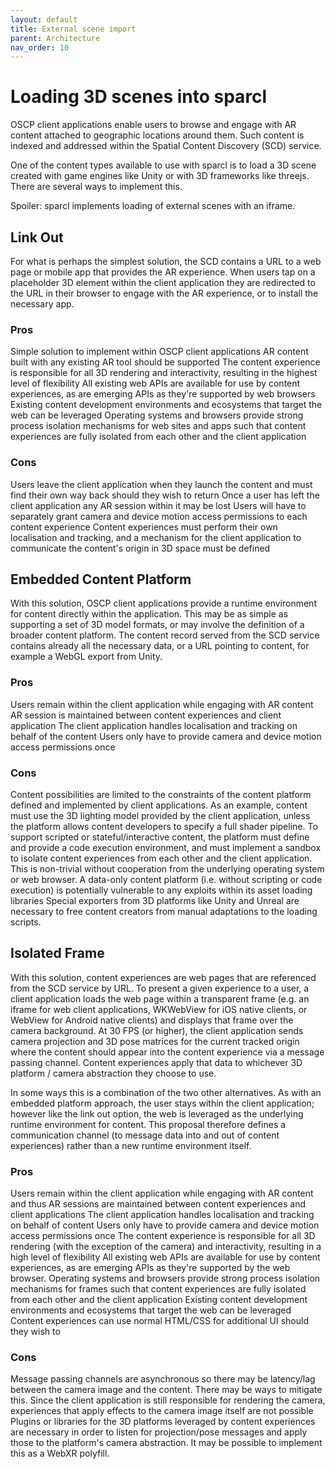 ```yaml
---
layout: default
title: External scene import
parent: Architecture
nav_order: 10
---
```


# Loading 3D scenes into sparcl

OSCP client applications enable users to browse and engage with AR content attached to geographic locations around them. Such content is indexed and addressed within the Spatial Content Discovery (SCD) service.

One of the content types available to use with sparcl is to load a 3D scene created with game engines like Unity or with 3D frameworks like threejs. There are several ways to implement this.

Spoiler: sparcl implements loading of external scenes with an iframe.

## Link Out

For what is perhaps the simplest solution, the SCD contains a URL to a web page or mobile app that provides the AR experience. When users tap on a placeholder 3D element within the client application they are redirected to the URL in their browser to engage with the AR experience, or to install the necessary app.

### Pros

Simple solution to implement within OSCP client applications
AR content built with any existing AR tool should be supported
The content experience is responsible for all 3D rendering and interactivity, resulting in the highest level of flexibility
All existing web APIs are available for use by content experiences, as are emerging APIs as they're supported by web browsers
Existing content development environments and ecosystems that target the web can be leveraged
Operating systems and browsers provide strong process isolation mechanisms for web sites and apps such that content experiences are fully isolated from each other and the client application

### Cons

Users leave the client application when they launch the content and must find their own way back should they wish to return
Once a user has left the client application any AR session within it may be lost
Users will have to separately grant camera and device motion access permissions to each content experience
Content experiences must perform their own localisation and tracking, and a mechanism for the client application to communicate the content's origin in 3D space must be defined

## Embedded Content Platform

With this solution, OSCP client applications provide a runtime environment for content directly within the application. This may be as simple as supporting a set of 3D model formats, or may involve the definition of a broader content platform. The content record served from the SCD service contains already all the necessary data, or a URL pointing to content, for example a WebGL export from Unity.

### Pros

Users remain within the client application while engaging with AR content
AR session is maintained between content experiences and client application
The client application handles localisation and tracking on behalf of the content
Users only have to provide camera and device motion access permissions once

### Cons

Content possibilities are limited to the constraints of the content platform defined and implemented by client applications. As an example, content must use the 3D lighting model provided by the client application, unless the platform allows content developers to specify a full shader pipeline.
To support scripted or stateful/interactive content, the platform must define and provide a code execution environment, and must implement a sandbox to isolate content experiences from each other and the client application. This is non-trivial without cooperation from the underlying operating system or web browser.
A data-only content platform (i.e. without scripting or code execution) is potentially vulnerable to any exploits within its asset loading libraries
Special exporters from 3D platforms like Unity and Unreal are necessary to free content creators from manual adaptations to the loading scripts.

## Isolated Frame

With this solution, content experiences are web pages that are referenced from the SCD service by URL. To present a given experience to a user, a client application loads the web page within a transparent frame (e.g. an iframe for web client applications, WKWebView for iOS native clients, or WebView for Android native clients) and displays that frame over the camera background. At 30 FPS (or higher), the client application sends camera projection and 3D pose matrices for the current tracked origin where the content should appear into the content experience via a message passing channel. Content experiences apply that data to whichever 3D platform / camera abstraction they choose to use.

In some ways this is a combination of the two other alternatives. As with an embedded platform approach, the user stays within the client application; however like the link out option, the web is leveraged as the underlying runtime environment for content. This proposal therefore defines a communication channel (to message data into and out of content experiences) rather than a new runtime environment itself.

### Pros

Users remain within the client application while engaging with AR content and thus AR sessions are maintained between content experiences and client applications
The client application handles localisation and tracking on behalf of content
Users only have to provide camera and device motion access permissions once
The content experience is responsible for all 3D rendering (with the exception of the camera) and interactivity, resulting in a high level of flexibility
All existing web APIs are available for use by content experiences, as are emerging APIs as they're supported by the web browser.
Operating systems and browsers provide strong process isolation mechanisms for frames such that content experiences are fully isolated from each other and the client application
Existing content development environments and ecosystems that target the web can be leveraged
Content experiences can use normal HTML/CSS for additional UI should they wish to

### Cons

Message passing channels are asynchronous so there may be latency/lag between the camera image and the content. There may be ways to mitigate this.
Since the client application is still responsible for rendering the camera, experiences that apply effects to the camera image itself are not possible
Plugins or libraries for the 3D platforms leveraged by content experiences are necessary in order to listen for projection/pose messages and apply those to the platform's camera abstraction. It may be possible to implement this as a WebXR polyfill.
